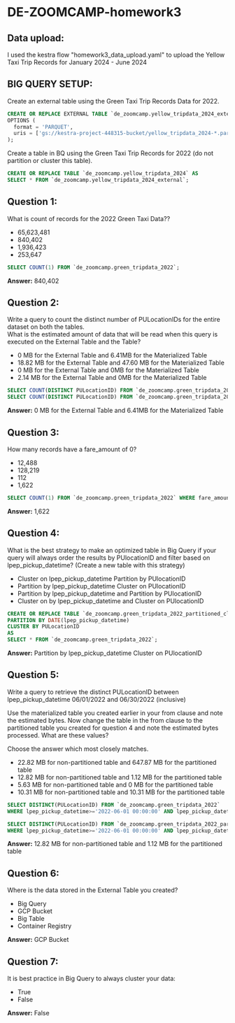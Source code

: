 # DE-ZOOMCAMP-homework3

## Data upload:
I used the kestra flow "homework3_data_upload.yaml" to upload the Yellow Taxi Trip Records for January 2024 - June 2024

## BIG QUERY SETUP:  
Create an external table using the Green Taxi Trip Records Data for 2022.
```sql
CREATE OR REPLACE EXTERNAL TABLE `de_zoomcamp.yellow_tripdata_2024_external`
OPTIONS (
  format = 'PARQUET',
  uris = ['gs://kestra-project-448315-bucket/yellow_tripdata_2024-*.parquet']
);
```
Create a table in BQ using the Green Taxi Trip Records for 2022 (do not partition or cluster this table).
```sql
CREATE OR REPLACE TABLE `de_zoomcamp.yellow_tripdata_2024` AS
SELECT * FROM `de_zoomcamp.yellow_tripdata_2024_external`;
```

## Question 1:
What is count of records for the 2022 Green Taxi Data??
- 65,623,481
- 840,402
- 1,936,423
- 253,647  
```sql
SELECT COUNT(1) FROM `de_zoomcamp.green_tripdata_2022`;
```
**Answer:** 840,402

## Question 2:
Write a query to count the distinct number of PULocationIDs for the entire dataset on both the tables.</br> 
What is the estimated amount of data that will be read when this query is executed on the External Table and the Table?

- 0 MB for the External Table and 6.41MB for the Materialized Table
- 18.82 MB for the External Table and 47.60 MB for the Materialized Table
- 0 MB for the External Table and 0MB for the Materialized Table
- 2.14 MB for the External Table and 0MB for the Materialized Table  
```sql
SELECT COUNT(DISTINCT PULocationID) FROM `de_zoomcamp.green_tripdata_2022_external`;
SELECT COUNT(DISTINCT PULocationID) FROM `de_zoomcamp.green_tripdata_2022`;
```
**Answer:** 0 MB for the External Table and 6.41MB for the Materialized Table

## Question 3:
How many records have a fare_amount of 0?
- 12,488
- 128,219
- 112
- 1,622  
```sql
SELECT COUNT(1) FROM `de_zoomcamp.green_tripdata_2022` WHERE fare_amount=0; 
```
**Answer:** 1,622

## Question 4:
What is the best strategy to make an optimized table in Big Query if your query will always order the results by PUlocationID and filter based on lpep_pickup_datetime? (Create a new table with this strategy)
- Cluster on lpep_pickup_datetime Partition by PUlocationID
- Partition by lpep_pickup_datetime  Cluster on PUlocationID
- Partition by lpep_pickup_datetime and Partition by PUlocationID
- Cluster on by lpep_pickup_datetime and Cluster on PUlocationID  
```sql
CREATE OR REPLACE TABLE `de_zoomcamp.green_tripdata_2022_partitioned_clustered`
PARTITION BY DATE(lpep_pickup_datetime)
CLUSTER BY PULocationID
AS
SELECT * FROM `de_zoomcamp.green_tripdata_2022`;
```
**Answer:** Partition by lpep_pickup_datetime Cluster on PUlocationID

## Question 5:
Write a query to retrieve the distinct PULocationID between lpep_pickup_datetime
06/01/2022 and 06/30/2022 (inclusive)</br>

Use the materialized table you created earlier in your from clause and note the estimated bytes. Now change the table in the from clause to the partitioned table you created for question 4 and note the estimated bytes processed. What are these values? </br>

Choose the answer which most closely matches.</br> 

- 22.82 MB for non-partitioned table and 647.87 MB for the partitioned table
- 12.82 MB for non-partitioned table and 1.12 MB for the partitioned table
- 5.63 MB for non-partitioned table and 0 MB for the partitioned table
- 10.31 MB for non-partitioned table and 10.31 MB for the partitioned table  
```sql
SELECT DISTINCT(PULocationID) FROM `de_zoomcamp.green_tripdata_2022`
WHERE lpep_pickup_datetime>='2022-06-01 00:00:00' AND lpep_pickup_datetime<='2022-06-30 00:00:00';

SELECT DISTINCT(PULocationID) FROM `de_zoomcamp.green_tripdata_2022_partitioned_clustered`
WHERE lpep_pickup_datetime>='2022-06-01 00:00:00' AND lpep_pickup_datetime<='2022-06-30 00:00:00';
```
**Answer:** 12.82 MB for non-partitioned table and 1.12 MB for the partitioned table

## Question 6: 
Where is the data stored in the External Table you created?

- Big Query
- GCP Bucket
- Big Table
- Container Registry  

**Answer:** GCP Bucket

## Question 7:
It is best practice in Big Query to always cluster your data:
- True
- False  

**Answer:** False
